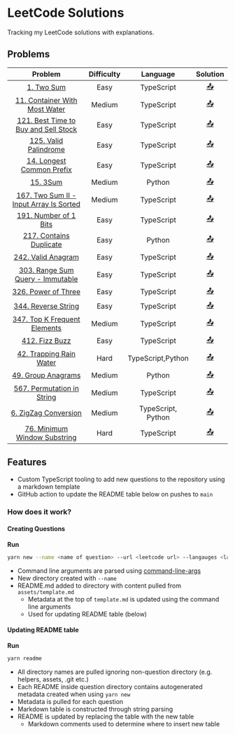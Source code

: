# LeetCode Solutions
Tracking my LeetCode solutions with explanations.


## Problems
<!-- TABLE START -->
|Problem|Difficulty|Language|Solution|
|:-----:|:--------:|:------:|:------:|
|[1. Two Sum](https://leetcode.com/problems/two-sum/)|Easy|TypeScript|[&#x1F4E4;](1.%20Two%20Sum)|
|[11. Container With Most Water](https://leetcode.com/problems/container-with-most-water/)|Medium|TypeScript|[&#x1F4E4;](11.%20Container%20With%20Most%20Water)|
|[121. Best Time to Buy and Sell Stock](https://leetcode.com/problems/best-time-to-buy-and-sell-stock/)|Easy|TypeScript|[&#x1F4E4;](121.%20Best%20Time%20to%20Buy%20and%20Sell%20Stock)|
|[125. Valid Palindrome](https://leetcode.com/problems/valid-palindrome/)|Easy|TypeScript|[&#x1F4E4;](125.%20Valid%20Palindrome)|
|[14. Longest Common Prefix](https://leetcode.com/problems/longest-common-prefix/)|Easy|TypeScript|[&#x1F4E4;](14.%20Longest%20Common%20Prefix)|
|[15. 3Sum](https://leetcode.com/problems/3sum/)|Medium|Python|[&#x1F4E4;](15.%203Sum)|
|[167. Two Sum II - Input Array Is Sorted](https://leetcode.com/problems/two-sum-ii-input-array-is-sorted/)|Medium|TypeScript|[&#x1F4E4;](167.%20Two%20Sum%20II%20-%20Input%20Array%20Is%20Sorted)|
|[191. Number of 1 Bits](https://leetcode.com/problems/number-of-1-bits/)|Easy|TypeScript|[&#x1F4E4;](191.%20Number%20of%201%20Bits)|
|[217. Contains Duplicate](https://leetcode.com/problems/contains-duplicate/)|Easy|Python|[&#x1F4E4;](217.%20Contains%20Duplicate)|
|[242. Valid Anagram](https://leetcode.com/problems/valid-anagram/)|Easy|TypeScript|[&#x1F4E4;](242.%20Valid%20Anagram)|
|[303. Range Sum Query - Immutable](https://leetcode.com/problems/range-sum-query-immutable/)|Easy|TypeScript|[&#x1F4E4;](303.%20Range%20Sum%20Query%20-%20Immutable)|
|[326. Power of Three](https://leetcode.com/problems/power-of-three/)|Easy|TypeScript|[&#x1F4E4;](326.%20Power%20of%20Three)|
|[344. Reverse String](https://leetcode.com/problems/reverse-string/)|Easy|TypeScript|[&#x1F4E4;](344.%20Reverse%20String)|
|[347. Top K Frequent Elements](https://leetcode.com/problems/top-k-frequent-elements/)|Medium|TypeScript|[&#x1F4E4;](347.%20Top%20K%20Frequent%20Elements)|
|[412. Fizz Buzz](https://leetcode.com/problems/fizz-buzz/)|Easy|TypeScript|[&#x1F4E4;](412.%20Fizz%20Buzz)|
|[42. Trapping Rain Water](https://leetcode.com/problems/trapping-rain-water/)|Hard|TypeScript,Python|[&#x1F4E4;](42.%20Trapping%20Rain%20Water)|
|[49. Group Anagrams](https://leetcode.com/problems/group-anagrams/)|Medium|Python|[&#x1F4E4;](49.%20Group%20Anagrams)|
|[567. Permutation in String](https://leetcode.com/problems/permutation-in-string/)|Medium|TypeScript|[&#x1F4E4;](567.%20Permutation%20in%20String)|
|[6. ZigZag Conversion](https://leetcode.com/problems/zigzag-conversion/)|Medium|TypeScript, Python|[&#x1F4E4;](6.%20ZigZag%20Conversion)|
|[76. Minimum Window Substring](https://leetcode.com/problems/minimum-window-substring/)|Hard|TypeScript|[&#x1F4E4;](76.%20Minimum%20Window%20Substring)|
<!-- TABLE END -->

## Features
- Custom TypeScript tooling to add new questions to the repository using a markdown template
- GitHub action to update the README table below on pushes to `main`

### How does it work?
#### Creating Questions
**Run**
```bash
yarn new --name <name of question> --url <leetcode url> --langauges <languages for solution> --difficulty <Easy | Medium | Hard> 
```
- Command line arguments are parsed using [command-line-args](https://github.com/75lb/command-line-args#readme)
- New directory created with `--name`
- README.md added to directory with content pulled from `assets/template.md`
  * Metadata at the top of `template.md` is updated using the command line arguments
  * Used for updating README table (below)

#### Updating README table
**Run**
```bash
yarn readme
```
- All directory names are pulled ignoring non-question directory (e.g. helpers, assets, .git etc.)
- Each README inside question directory contains autogenerated metadata created when using `yarn new`
- Metadata is pulled for each question
- Markdown table is constructed through string parsing
- README is updated by replacing the table with the new table
  * Markdown comments used to determine where to insert new table